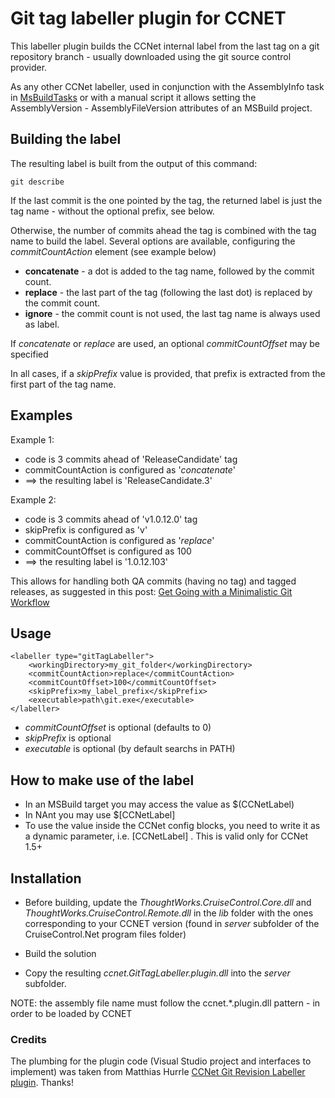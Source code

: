 # Git tag labeller plugin for CCNET  #

This labeller plugin builds the CCNet internal label from the last tag on a git repository branch - usually downloaded using the git source control provider.

As any other CCNet labeller, used in conjunction with the AssemblyInfo task in  [MsBuildTasks](https://github.com/loresoft/msbuildtasks) or with a manual script it allows setting the AssemblyVersion - AssemblyFileVersion attributes of an MSBuild project.


## Building the label ##

The resulting label is built from the output of this command:
	
	git describe

If the last commit is the one pointed by the tag, the returned label is just the tag name - without the optional prefix, see below.

Otherwise, the number of commits ahead the tag is combined with the tag name to build the label. Several options are available, configuring the *commitCountAction* element (see example below)

* **concatenate** - a dot is added to the tag name, followed by the commit count.
* **replace** - the last part of the tag (following the last dot) is replaced by the commit count.
* **ignore** - the commit count is not used, the last tag name is always used as label.

If *concatenate* or *replace* are used, an optional *commitCountOffset* may be specified

In all cases, if a *skipPrefix* value is provided, that prefix is extracted from the first part of the tag name.

## Examples ##

Example 1:

* code is 3 commits ahead of 'ReleaseCandidate' tag
* commitCountAction is configured as '*concatenate*'
* ==> the resulting label is 'ReleaseCandidate.3'

Example 2:

* code is 3 commits ahead of 'v1.0.12.0' tag
* skipPrefix is configured as 'v'
* commitCountAction is configured as '*replace*'
* commitCountOffset is configured as 100
* ==> the resulting label is '1.0.12.103'

This allows for handling both QA commits (having no tag) and tagged releases, as suggested in this post: [Get Going with a Minimalistic Git Workflow](http://pampanotes.tercerplaneta.com/2012/07/get-going-with-minimalistic-git.html)

## Usage ##

	<labeller type="gitTagLabeller">
		<workingDirectory>my_git_folder</workingDirectory>
		<commitCountAction>replace</commitCountAction>
		<commitCountOffset>100</commitCountOffset>
		<skipPrefix>my_label_prefix</skipPrefix>
		<executable>path\git.exe</executable>
	</labeller>

* *commitCountOffset* is optional (defaults to 0)
* *skipPrefix* is optional 
* *executable* is optional (by default searchs in PATH)

## How to make use of the label	

* In an MSBuild target you may access the value as $(CCNetLabel)
* In NAnt you may use $[CCNetLabel]
* To use the value inside the CCNet config blocks, you need to write it as a dynamic parameter, i.e. $[$CCNetLabel] . This is valid only for CCNet 1.5+


## Installation ##

* Before building, update the *ThoughtWorks.CruiseControl.Core.dll* and *ThoughtWorks.CruiseControl.Remote.dll* in the *lib* folder with the ones corresponding to your CCNET version (found in *server* subfolder of the CruiseControl.Net program files folder)

* Build the solution

* Copy the resulting *ccnet.GitTagLabeller.plugin.dll* into the *server* subfolder.

NOTE: the assembly file name must follow the ccnet.*.plugin.dll pattern - in order to be loaded by CCNET

### Credits ###

The plumbing for the plugin code (Visual Studio project and interfaces to implement) was taken from Matthias Hurrle [CCNet Git Revision Labeller plugin](https://github.com/atzedent/ccnet.GitRevisionLabeller.plugin). Thanks!

